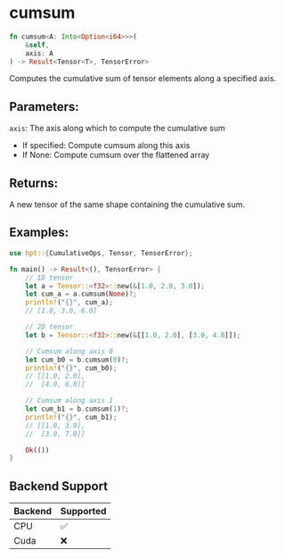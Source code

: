 # cumsum
```rust
fn cumsum<A: Into<Option<i64>>>(
    &self,
    axis: A
) -> Result<Tensor<T>, TensorError>
```
Computes the cumulative sum of tensor elements along a specified axis.

## Parameters:
`axis`: The axis along which to compute the cumulative sum
- If specified: Compute cumsum along this axis
- If None: Compute cumsum over the flattened array

## Returns:
A new tensor of the same shape containing the cumulative sum.

## Examples:
```rust
use hpt::{CumulativeOps, Tensor, TensorError};

fn main() -> Result<(), TensorError> {
    // 1D tensor
    let a = Tensor::<f32>::new(&[1.0, 2.0, 3.0]);
    let cum_a = a.cumsum(None)?;
    println!("{}", cum_a);
    // [1.0, 3.0, 6.0]

    // 2D tensor
    let b = Tensor::<f32>::new(&[[1.0, 2.0], [3.0, 4.0]]);

    // Cumsum along axis 0
    let cum_b0 = b.cumsum(0)?;
    println!("{}", cum_b0);
    // [[1.0, 2.0],
    //  [4.0, 6.0]]

    // Cumsum along axis 1
    let cum_b1 = b.cumsum(1)?;
    println!("{}", cum_b1);
    // [[1.0, 3.0],
    //  [3.0, 7.0]]

    Ok(())
}
```
## Backend Support
| Backend | Supported |
|---------|-----------|
| CPU     | ✅         |
| Cuda    | ❌        |